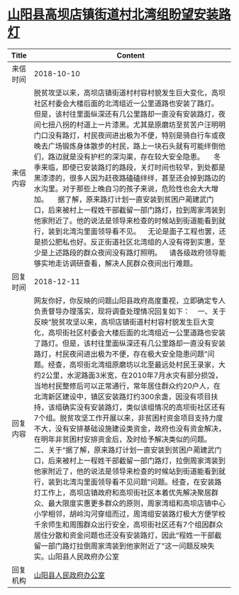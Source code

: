 # <a href="http://www.shangluo.gov.cn/zmhd/ldxxxx.jsp?urltype=leadermail.LeaderMailContentUrl&wbtreeid=1112&leadermailid=4952">山阳县高坝店镇街道村北湾组盼望安装路灯</a>
| Title |                                                                                                                                                                                                                                                                                                                                         Content                                                                                                                                                                                                                                                                                                                                         |
|:-----:|-----------------------------------------------------------------------------------------------------------------------------------------------------------------------------------------------------------------------------------------------------------------------------------------------------------------------------------------------------------------------------------------------------------------------------------------------------------------------------------------------------------------------------------------------------------------------------------------------------------------------------------------------------------------------------------------|
| 来信时间  | 2018-10-10                                                                                                                                                                                                                                                                                                                                                                                                                                                                                                                                                                                                                                                                              |
| 来信内容  | 脱贫攻坚以来，高坝店镇街道村村容村貌发生巨大变化，高坝社区村委会大楼后面的北湾组近一公里道路也安装了路灯。     但是，该村往里面纵深还有几公里路却一直没有安装路灯，夜间七扭八拐的村道上一片漆黑。尤其是原磨坊至贫苦户汪明明门口没有路灯，村民夜间进出极为不便，特别是骑自行车或夜晚去广场锻炼身体散步的村民，路上一块石头就有可能绊倒他们，路边就是没有护栏的深沟渠，存在较大安全隐患。     冬季来临，即使已安装路灯的路段，关灯时间也较早，到处都是黑漆漆的，很多人因为赶夜路磕磕绊绊，甚至还会掉到路边的水沟里。对于那些上晚自习的孩子来说，危险性也会大大增加。     据了解，原来路灯计划一直安装到贫困户蔺建武门口，后来被村上一程姓干部截留一部门路灯，拉到周家湾装到他家附近了。他的说法是领导来检查的时候站到街道能看到就行，装到北湾沟里面领导看不见。    无论是面子工程也罢，还是损公肥私也好。反正街道社区北湾组的人没有得到实惠，至少是上述路段的群众夜间没有路灯照明。    请各级政府领导能够实地走访调研查看，解决人民群众夜间出行难题。                                                                                                                                                                                                   |
| 回复时间  | 2018-12-11                                                                                                                                                                                                                                                                                                                                                                                                                                                                                                                                                                                                                                                                              |
| 回复内容  | 网友你好，你反映的问题山阳县政府高度重视，立即确定专人负责督导办理落实，现将调查处理情况回复如下：    一、关于反映“脱贫攻坚以来，高坝店镇街道村村容村貌发生巨大变化，高坝街社区村委会大楼后面的北湾组近一公里道路也安装了路灯。但是，该村往里面纵深还有几公里路却一直没有安装路灯，村民夜间进出极为不便，存在极大安全隐患问题”问题。经查，高坝街北湾组原磨坊以北至最远处村民王录家，大约2公里，水泥路面3米宽，在2010年7月水灾有部分损毁，当地村民整修后可以正常通行，常年居住群众约20户人，在北湾新区建设中，镇区安装路灯约300余盏，因没有项目扶持，该组确实没有安装路灯，类似该组情况的高坝街社区还有7个组。脱贫攻坚工作开展以来，非贫困村资金项目支持力度不大，没有安排基础设施建设类资金，政府也没有资金解决，在明年非贫困村安排资金后，及时给予解决类似的问题。    二、关于“据了解，原来路灯计划一直安装到贫困户蔺建武门口，后来被村上一程姓干部截留一部门路灯，拉倒周家湾装到他家附近了，他的说法是领导来检查的时候站到街道能看到就行，装到北湾沟里面领导看不见问题”问题。经查，在安装路灯工作上，高坝店镇政府和高坝街社区本着优先解决聚居群众、最大限度实惠更多群众的原则，周家湾组和高坝店镇中心小学相邻，胡岭沟河穿组而过，周湾组安装路灯极大方便学校千余师生和周围群众出行安全，高坝街社区还有7个组因群众居住分散和资金问题也还没有安装路灯，因此“程姓一干部截留一部门路灯拉倒周家湾装到他家附近了”这一问题反映失实。山阳县人民政府办公室 |
| 回复机构  | <a href="../../categories/agencies/山阳县人民政府办公室.md">山阳县人民政府办公室</a>                                                                                                                                                                                                                                                                                                                                                                                                                                                                                                                                                                                                                        |